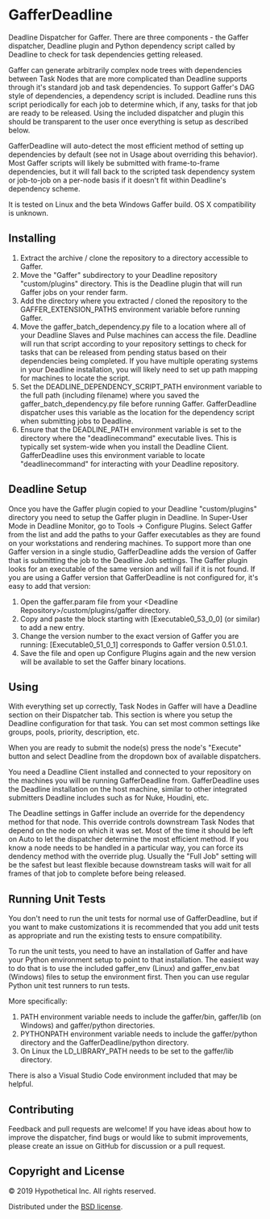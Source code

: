 # GafferDeadline #
Deadline Dispatcher for Gaffer. There are three components - the Gaffer dispatcher, Deadline plugin and Python dependency script called by Deadline to check for task dependencies getting released.

Gaffer can generate arbitrarily complex node trees with dependencies between Task Nodes that are more complicated than Deadline supports through it's standard job and task dependencies. To support Gaffer's DAG style of dependencies, a dependency script is included. Deadline runs this script periodically for each job to determine which, if any, tasks for that job are ready to be released. Using the included dispatcher and plugin this should be transparent to the user once everything is setup as described below.

GafferDeadline will auto-detect the most efficient method of setting up dependencies by default (see not in Usage about overriding this behavior). Most Gaffer scripts will likely be submitted with frame-to-frame dependencies, but it will fall back to the scripted task dependency system or job-to-job on a per-node basis if it doesn't fit within Deadline's dependency scheme.

It is tested on Linux and the beta Windows Gaffer build. OS X compatibility is unknown.

## Installing ##
1. Extract the archive / clone the repository to a directory accessible to Gaffer.
2. Move the "Gaffer" subdirectory to your Deadline repository "custom/plugins" directory. This is the Deadline plugin that will run Gaffer jobs on your render farm.
3. Add the directory where you extracted / cloned the repository to the GAFFER_EXTENSION_PATHS environment variable before running Gaffer.
4. Move the gaffer_batch_dependency.py file to a location where all of your Deadline Slaves and Pulse machines can access the file. Deadline will run that script according to your repository settings to check for tasks that can be released from pending status based on their dependencies being completed.
If you have multiple operating systems in your Deadline installation, you will likely need to set up path mapping for machines to locate the script.
5. Set the DEADLINE_DEPENDENCY_SCRIPT_PATH environment variable to the full path (including filename) where you saved the gaffer_batch_dependency.py file before running Gaffer. GafferDeadline dispatcher uses this variable as the location for the dependency script when submitting jobs to Deadline.
6. Ensure that the DEADLINE_PATH environment variable is set to the directory where the "deadlinecommand" executable lives. This is typically set system-wide when you install the Deadline Client. GafferDeadline uses this environment variable to locate "deadlinecommand" for interacting with your Deadline repository.

## Deadline Setup ##
Once you have the Gaffer plugin copied to your Deadline "custom/plugins" directory you need to setup the Gaffer plugin in Deadline. In Super-User Mode in Deadline Monitor, go to Tools -> Configure Plugins. Select Gaffer from the list and add the paths to your Gaffer executables as they are found on your workstations and rendering machines. To support more than one Gaffer version in a single studio, GafferDeadline adds the version of Gaffer that is submitting the job to the Deadline Job settings. The Gaffer plugin looks for an executable of the same version and will fail if it is not found. If you are using a Gaffer version that GafferDeadline is not configured for, it's easy to add that version:
1. Open the gaffer.param file from your \<Deadline Repository\>/custom/plugins/gaffer directory.
2. Copy and paste the block starting with [Executable0_53_0_0] (or similar) to add a new entry.
3. Change the version number to the exact version of Gaffer you are running: [Executable0_51_0_1] corresponds to Gaffer version 0.51.0.1.
4. Save the file and open up Configure Plugins again and the new version will be available to set the Gaffer binary locations.

## Using ##
With everything set up correctly, Task Nodes in Gaffer will have a Deadline section on their Dispatcher tab. This section is where you setup the Deadline configuration for that task. You can set most common settings like groups, pools, priority, description, etc.

When you are ready to submit the node(s) press the node's "Execute" button and select Deadline from the dropdown box of available dispatchers.

You need a Deadline Client installed and connected to your repository on the machines you will be running GafferDeadline from. GafferDeadline uses the Deadline installation on the host machine, similar to other integrated submitters Deadline includes such as for Nuke, Houdini, etc.

The Deadline settings in Gaffer include an override for the dependency method for that node. This override controls downstream Task Nodes that depend on the node on which it was set. Most of the time it should be left on Auto to let the dispatcher determine the most efficient method. If you know a node needs to be handled in a particular way, you can force its dendency method with the override plug. Usually the "Full Job" setting will be the safest but least flexible because downstream tasks will wait for all frames of that job to complete before being released.

## Running Unit Tests ##
You don't need to run the unit tests for normal use of GafferDeadline, but if you want to make customizations it is recommended that you add unit tests as appropriate and run the existing tests to ensure compatibility.

To run the unit tests, you need to have an installation of Gaffer and have your Python environment setup to point to that installation. The easiest way to do that is to use the included gaffer_env (Linux) and gaffer_env.bat (Windows) files to setup the environment first. Then you can use regular Python unit test runners to run tests.

More specifically:
1. PATH environment variable needs to include the gaffer/bin, gaffer/lib (on Windows) and gaffer/python directories.
2. PYTHONPATH environment variable needs to include the gaffer/python directory and the GafferDeadline/python directory.
3. On Linux the LD_LIBRARY_PATH needs to be set to the gaffer/lib directory.

There is also a Visual Studio Code environment included that may be helpful.

## Contributing ##
Feedback and pull requests are welcome! If you have ideas about how to improve the dispatcher, find bugs or would like to submit improvements, please create an issue on GitHub for discussion or a pull request.

## Copyright and License ##

© 2019 Hypothetical Inc. All rights reserved.

Distributed under the [BSD license](LICENSE).